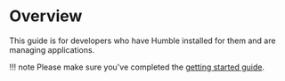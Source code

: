 # Overview

This guide is for developers who have Humble installed for them and are managing applications.

!!! note
    Please make sure you've completed the [getting started guide](../getting-started). 